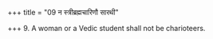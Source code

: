 +++
title = "09 न स्त्रीब्रह्मचारिणौ सारथी"

+++
9. A woman or a Vedic student shall not be charioteers.
